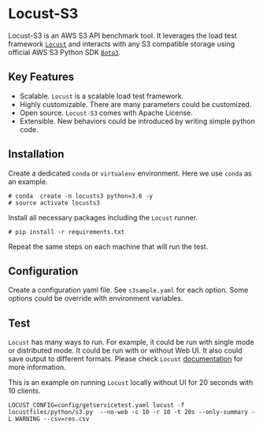 <!--
    Copyright 2019 TWO SIGMA OPEN SOURCE, LLC

    Licensed under the Apache License, Version 2.0 (the "License");
    you may not use this file except in compliance with the License.
    You may obtain a copy of the License at

           http://www.apache.org/licenses/LICENSE-2.0

    Unless required by applicable law or agreed to in writing, software
    distributed under the License is distributed on an "AS IS" BASIS,
    WITHOUT WARRANTIES OR CONDITIONS OF ANY KIND, either express or implied.
    See the License for the specific language governing permissions and
    limitations under the License.
-->

# Locust-S3

Locust-S3 is an AWS S3 API benchmark tool. It leverages the load test framework
[`Locust`](https://locust.io) and interacts with any S3 compatible storage using
official AWS S3 Python SDK [`Boto3`](https://aws.amazon.com/sdk-for-python).

## Key Features

- Scalable. `Locust` is a scalable load test framework.
- Highly customizable. There are many parameters could be customized.
- Open source. `Locust-S3` comes with Apache License.
- Extensible. New behaviors could be introduced by writing simple python code.

## Installation

Create a dedicated `conda` or `virtualenv` environment. Here we use `conda` as an example.

```
# conda  create -n locusts3 python=3.6 -y
# source activate locusts3
```

Install all necessary packages including the `Locust` runner.

```
# pip install -r requirements.txt
```

Repeat the same steps on each machine that will run the test.

## Configuration

Create a configuration yaml file. See `s3sample.yaml` for each option. Some options
could be override with environment variables.

## Test

`Locust` has many ways to run. For example, it could be run with single mode or
distributed mode. It could be run with or without Web UI. It also could save output
to different formats. Please check `Locust` [documentation](https://docs.locust.io) for more information.

This is an example on running `Locust` locally without UI for 20 seconds with 10 clients.

```
LOCUST_CONFIG=config/getservicetest.yaml locust -f locustfiles/python/s3.py  --no-web -c 10 -r 10 -t 20s --only-summary -L WARNING --csv=res.csv
```
